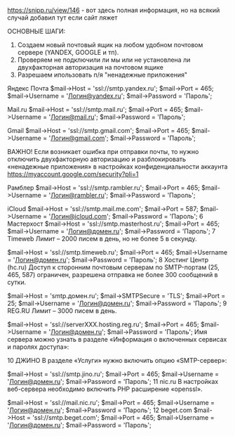 https://snipp.ru/view/146 - вот здесь полная информация, но на всякий случай добавил тут если сайт ляжет

ОСНОВНЫЕ ШАГИ:
1. Создаем новый почтовый ящик на любом удобном почтовом сервере (YANDEX, GOOGLE и тп).
2. Проверяем не подключили ли мы или не установлена ли двухфакторная авторизация на почтовом ящике
3. Разрешаем ипользовать п/я "ненадежные приложения"


Яндекс Почта
$mail->Host = 'ssl://smtp.yandex.ru';
$mail->Port = 465;
$mail->Username = 'Логин@yandex.ru';
$mail->Password = 'Пароль';


Mail.ru
$mail->Host = 'ssl://smtp.mail.ru';
$mail->Port = 465;
$mail->Username = 'Логин@mail.ru';
$mail->Password = 'Пароль';


Gmail
$mail->Host = 'ssl://smtp.gmail.com';
$mail->Port = 465;
$mail->Username = 'Логин@gmail.com';
$mail->Password = 'Пароль';

ВАЖНО! 
Если возникает ошибка при отправки почты, то нужно отключить двухфакторную авторизацию 
и разблокировать «ненадежные приложения» в настройках конфиденциальности аккаунта 
https://myaccount.google.com/security?pli=1


Рамблер
$mail->Host = 'ssl://smtp.rambler.ru';
$mail->Port = 465;
$mail->Username = 'Логин@rambler.ru';
$mail->Password = 'Пароль';


iCloud
$mail->Host = 'ssl://smtp.mail.me.com';
$mail->Port = 587;
$mail->Username = 'Логин@icloud.com';
$mail->Password = 'Пароль';
6
Мастерхост
$mail->Host = 'ssl://smtp.masterhost.ru';
$mail->Port = 465;
$mail->Username = 'Логин@домен.ru';
$mail->Password = 'Пароль';
7
Timeweb
Лимит – 2000 писем в день, но не более 5 в секунду.

$mail->Host = 'ssl://smtp.timeweb.ru';
$mail->Port = 465;
$mail->Username = 'Логин@домен.ru';
$mail->Password = 'Пароль';
8
Хостинг Центр (hc.ru)
Доступ к сторонним почтовым серверам по SMTP-портам (25, 465, 587) ограничен, разрешена отправка не более 300 сообщений в сутки.

$mail->Host = 'smtp.домен.ru';
$mail->SMTPSecure = 'TLS';
$mail->Port = 25;
$mail->Username = 'Логин@домен.ru';
$mail->Password = 'Пароль';
9
REG.RU
Лимит – 3000 писем в день.

$mail->Host = 'ssl://serverXXX.hosting.reg.ru';
$mail->Port = 465;
$mail->Username = 'Логин@домен.ru';
$mail->Password = 'Пароль';
Имя сервера можно узнать в разделе «Информация о включенных сервисах и паролях доступа»:

	
10
ДЖИНО
В разделе «Услуги» нужно включить опцию «SMTP-сервер»:



$mail->Host = 'ssl://smtp.jino.ru';
$mail->Port = 465;
$mail->Username = 'Логин@домен.ru';
$mail->Password = 'Пароль';
11
nic.ru
В настройках веб-сервера необходимо включить PHP расширение «openssl».

$mail->Host = 'ssl://mail.nic.ru';
$mail->Port = 465;
$mail->Username = 'Логин@домен.ru';
$mail->Password = 'Пароль';
12
beget.com
$mail->Host = 'ssl://smtp.beget.com';
$mail->Port = 465;
$mail->Username = 'Логин@домен.ru';
$mail->Password = 'Пароль';
